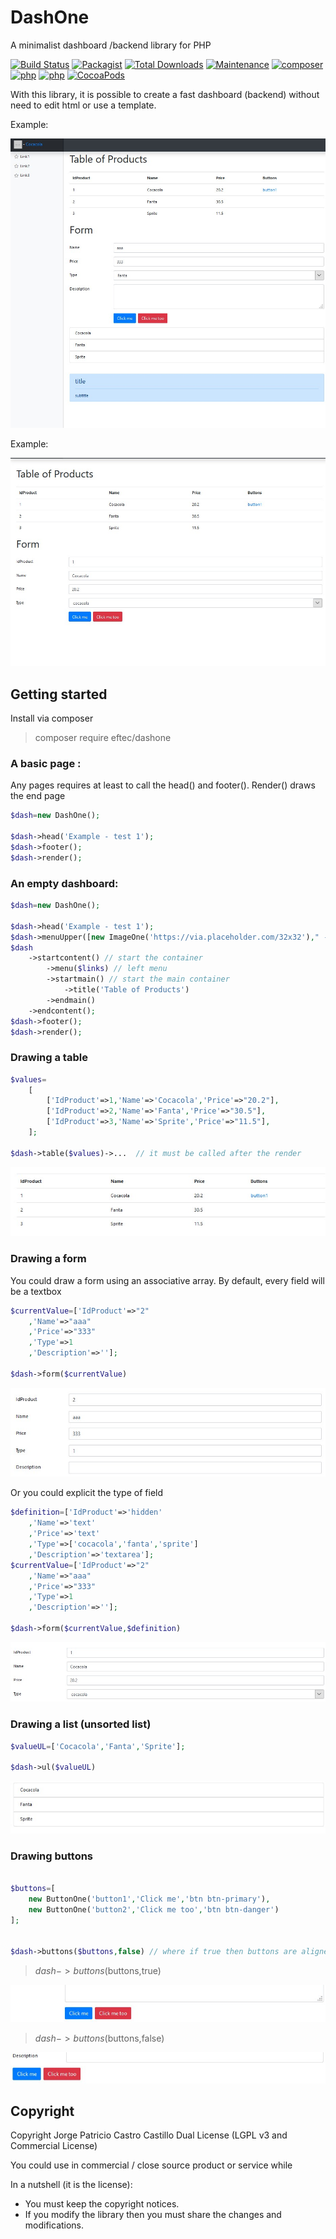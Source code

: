 # DashOne
A minimalist dashboard /backend library  for PHP


[![Build Status](https://travis-ci.org/EFTEC/DashOne.svg?branch=master)](https://travis-ci.org/EFTEC/DashOne)
[![Packagist](https://img.shields.io/packagist/v/eftec/dashone.svg)](https://packagist.org/packages/eftec/dashone)
[![Total Downloads](https://poser.pugx.org/eftec/dashone/downloads)](https://packagist.org/packages/eftec/dashone)
[![Maintenance](https://img.shields.io/maintenance/yes/2019.svg)]()
[![composer](https://img.shields.io/badge/composer-%3E1.6-blue.svg)]()
[![php](https://img.shields.io/badge/php->5.6-green.svg)]()
[![php](https://img.shields.io/badge/php-7.x-green.svg)]()
[![CocoaPods](https://img.shields.io/badge/docs-70%25-yellow.svg)]()

With this library, it is possible to create a fast dashboard (backend) without need to edit html or use a template.  




Example:

![doc/screenshot1.jpg](doc/screenshot1.jpg)


Example:

![doc/screenshot2.jpg](doc/screenshot2.jpg)


## Getting started

Install via composer 

> composer require eftec/dashone

### A basic page :

Any pages requires at least to call the head() and footer().  Render() draws the end page

```php
$dash=new DashOne();

$dash->head('Example - test 1');
$dash->footer();
$dash->render();
```

### An empty dashboard:

 
```php
$dash=new DashOne();

$dash->head('Example - test 1');
$dash->menuUpper([new ImageOne('https://via.placeholder.com/32x32')," - ",new LinkOne('Cocacola','#')]);
$dash
	->startcontent() // start the container
		->menu($links) // left menu
		->startmain() // start the main container
			->title('Table of Products')
		->endmain()
	->endcontent();
$dash->footer();
$dash->render();
```

### Drawing a table

```php
$values=
	[
		['IdProduct'=>1,'Name'=>'Cocacola','Price'=>"20.2"],
		['IdProduct'=>2,'Name'=>'Fanta','Price'=>"30.5"],
		['IdProduct'=>3,'Name'=>'Sprite','Price'=>"11.5"],
	];

$dash->table($values)->...  // it must be called after the render
```    

![doc/screenshottable.jpg](doc/screenshottable.jpg)


### Drawing a form

You could draw a form using an associative array. By default, every field will be a textbox

```php
$currentValue=['IdProduct'=>"2"
	,'Name'=>"aaa"
	,'Price'=>"333"
	,'Type'=>1
	,'Description'=>''];

$dash->form($currentValue)
``` 

![doc/screenshotform0.jpg](doc/screenshotform0.jpg)

Or you could explicit the type of field

```php
$definition=['IdProduct'=>'hidden'
	,'Name'=>'text'
	,'Price'=>'text'
	,'Type'=>['cocacola','fanta','sprite']
	,'Description'=>'textarea'];
$currentValue=['IdProduct'=>"2"
	,'Name'=>"aaa"
	,'Price'=>"333"
	,'Type'=>1
	,'Description'=>''];

$dash->form($currentValue,$definition)
``` 

![doc/screenshotform.jpg](doc/screenshotform.jpg)

### Drawing a list (unsorted list)

```php
$valueUL=['Cocacola','Fanta','Sprite'];

$dash->ul($valueUL)
```

![doc/screenshotul.jpg](doc/screenshotul.jpg)

### Drawing buttons

```php

$buttons=[
	new ButtonOne('button1','Click me','btn btn-primary'),
	new ButtonOne('button2','Click me too','btn btn-danger')
];


$dash->buttons($buttons,false) // where if true then buttons are aligned with the form

```

> $dash->buttons($buttons,true) 

![doc/screenshotbutton1.jpg](doc/screenshotbutton1.jpg)

> $dash->buttons($buttons,false)

![doc/screenshotbutton2.jpg](doc/screenshotbutton2.jpg)

## Copyright

Copyright Jorge Patricio Castro Castillo <jcastro arroba eftec dot cl>
Dual License (LGPL v3 and Commercial License)  

You could use in commercial / close source product or service while  

In a nutshell (it is the license): 

* You must keep the copyright notices.  
* If you modify the library then you must share the changes and modifications.

   



